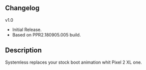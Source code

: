 ## Changelog
v1.0 
- Initial Release.
- Based on PPR2.180905.005 build.

## Description 
Systemless replaces your stock boot animation whit Pixel 2 XL one.

